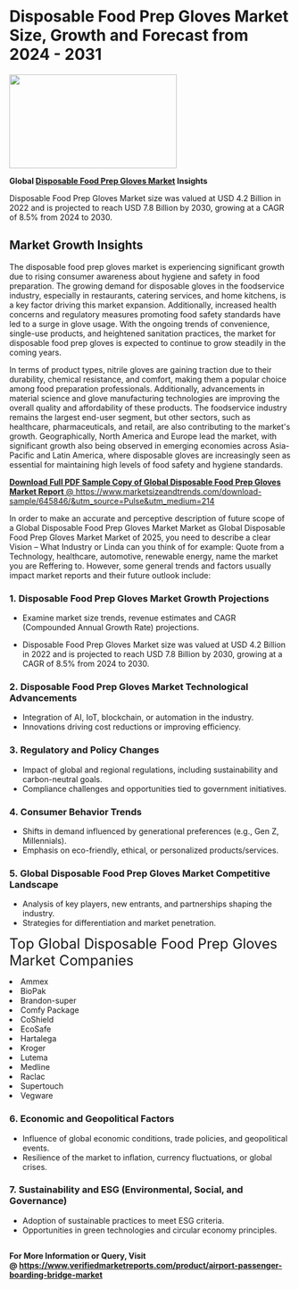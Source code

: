 <H1>Disposable Food Prep Gloves Market Size, Growth and Forecast from 2024 - 2031</H1><img class="aligncenter size-medium wp-image-584254" src="https://thirdeyenews.in/wp-content/uploads/2024/09/Global-Market-Research-300x168.jpeg" alt="" width="300" height="168" /><p><strong>Global&nbsp;<a href="https://www.marketsizeandtrends.com/download-sample/645846/&amp;utm_source=Pulse&amp;utm_medium=214">Disposable Food Prep Gloves Market</a> Insights</strong></p><p>Disposable Food Prep Gloves Market size was valued at USD 4.2 Billion in 2022 and is projected to reach USD 7.8 Billion by 2030, growing at a CAGR of 8.5% from 2024 to 2030.</p><p><h2>Market Growth Insights</h2> <p>The disposable food prep gloves market is experiencing significant growth due to rising consumer awareness about hygiene and safety in food preparation. The growing demand for disposable gloves in the foodservice industry, especially in restaurants, catering services, and home kitchens, is a key factor driving this market expansion. Additionally, increased health concerns and regulatory measures promoting food safety standards have led to a surge in glove usage. With the ongoing trends of convenience, single-use products, and heightened sanitation practices, the market for disposable food prep gloves is expected to continue to grow steadily in the coming years.</p> <p><a href="#"></a></p> <p>In terms of product types, nitrile gloves are gaining traction due to their durability, chemical resistance, and comfort, making them a popular choice among food preparation professionals. Additionally, advancements in material science and glove manufacturing technologies are improving the overall quality and affordability of these products. The foodservice industry remains the largest end-user segment, but other sectors, such as healthcare, pharmaceuticals, and retail, are also contributing to the market's growth. Geographically, North America and Europe lead the market, with significant growth also being observed in emerging economies across Asia-Pacific and Latin America, where disposable gloves are increasingly seen as essential for maintaining high levels of food safety and hygiene standards.</p> <p><a href="#"></p><p><span class=""><strong>Download Full PDF Sample Copy of Global Disposable Food Prep Gloves Market Report</strong> @ <a href="https://www.marketsizeandtrends.com/download-sample/645846/&amp;utm_source=Pulse&amp;utm_medium=214" target="_blank">https://www.marketsizeandtrends.com/download-sample/645846/&amp;utm_source=Pulse&amp;utm_medium=214</a></span></p><p>In order to make an accurate and perceptive description of future scope of a Global&nbsp;Disposable Food Prep Gloves Market Market as Global&nbsp;Disposable Food Prep Gloves Market Market of 2025, you need to describe a clear Vision &ndash; What Industry or Linda can you think of for example: Quote from a Technology, healthcare, automotive, renewable energy, name the market you are Reffering to. However, some general trends and factors usually impact market reports and their future outlook include:</p><h3>1.&nbsp;<strong>Disposable Food Prep Gloves Market Growth Projections</strong></h3><ul><li>Examine market size trends, revenue estimates and CAGR (Compounded Annual Growth Rate) projections.</li><li><p>Disposable Food Prep Gloves Market size was valued at USD 4.2 Billion in 2022 and is projected to reach USD 7.8 Billion by 2030, growing at a CAGR of 8.5% from 2024 to 2030.</p></li></ul><h3>2.&nbsp;<strong>Disposable Food Prep Gloves Market Technological Advancements</strong></h3><ul><li>Integration of AI, IoT, blockchain, or automation in the industry.</li><li>Innovations driving cost reductions or improving efficiency.</li></ul><h3>3.&nbsp;<strong>Regulatory and Policy Changes</strong></h3><ul><li>Impact of global and regional regulations, including sustainability and carbon-neutral goals.</li><li>Compliance challenges and opportunities tied to government initiatives.</li></ul><h3>4.&nbsp;<strong>Consumer Behavior Trends</strong></h3><ul><li>Shifts in demand influenced by generational preferences (e.g., Gen Z, Millennials).</li><li>Emphasis on eco-friendly, ethical, or personalized products/services.</li></ul><h3>5.&nbsp;<strong>Global Disposable Food Prep Gloves Market Competitive Landscape</strong></h3><ul><li>Analysis of key players, new entrants, and partnerships shaping the industry.</li><li>Strategies for differentiation and market penetration.</li></ul><p data-pm-slice="1 1 []"><span style="color: inherit; font-family: inherit; font-size: 25px;">Top Global Disposable Food Prep Gloves Market Companies</span></p><div class="" data-test-id=""><p><li>Ammex</li><li> BioPak</li><li> Brandon-super</li><li> Comfy Package</li><li> CoShield</li><li> EcoSafe</li><li> Hartalega</li><li> Kroger</li><li> Lutema</li><li> Medline</li><li> Raclac</li><li> Supertouch</li><li> Vegware</li></p></div><h3>6.&nbsp;<strong>Economic and Geopolitical Factors</strong></h3><ul><li>Influence of global economic conditions, trade policies, and geopolitical events.</li><li>Resilience of the market to inflation, currency fluctuations, or global crises.</li></ul><h3>7.&nbsp;<strong>Sustainability and ESG (Environmental, Social, and Governance)</strong></h3><ul><li>Adoption of sustainable practices to meet ESG criteria.</li><li>Opportunities in green technologies and circular economy principles.</li></ul><h2><strong style="font-size: 14px;">For More Information or Query, Visit @&nbsp;</strong><a style="background-color: #ffffff; font-size: 14px;" href="https://www.marketsizeandtrends.com/report/disposable-food-prep-gloves-market/" target="_blank">https://www.verifiedmarketreports.com/product/airport-passenger-boarding-bridge-market</a></h2>

